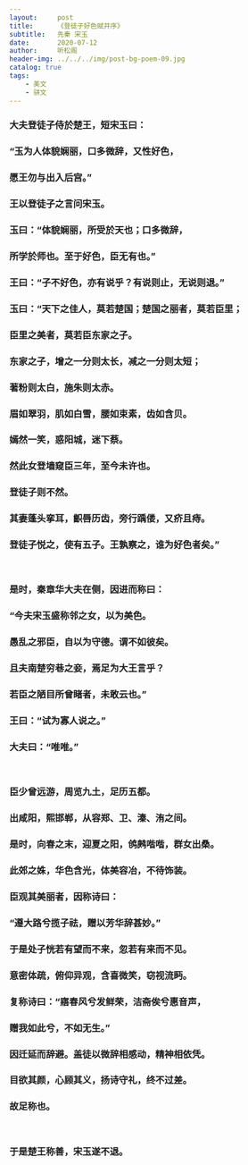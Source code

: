 ```yaml
---
layout:     post
title:      《登徒子好色赋并序》
subtitle:   先秦 宋玉
date:       2020-07-12
author:     听松阁
header-img: ../../../img/post-bg-poem-09.jpg
catalog: true
tags:
    - 美文
    - 骈文
---
```


### 大夫登徒子侍於楚王，短宋玉曰：
### “玉为人体貌娴丽，口多微辞，又性好色，
### 愿王勿与出入后宫。”
### 王以登徒子之言问宋玉。
### 玉曰：“体貌娴丽，所受於天也；口多微辞，
### 所学於师也。至于好色，臣无有也。”
### 王曰：“子不好色，亦有说乎？有说则止，无说则退。”
### 玉曰：“天下之佳人，莫若楚国；楚国之丽者，莫若臣里；
### 臣里之美者，莫若臣东家之子。
### 东家之子，增之一分则太长，减之一分则太短；
### 著粉则太白，施朱则太赤。
### 眉如翠羽，肌如白雪，腰如束素，齿如含贝。
### 嫣然一笑，惑阳城，迷下蔡。
### 然此女登墙窥臣三年，至今未许也。
### 登徒子则不然。
### 其妻蓬头挛耳，齞唇历齿，旁行踽偻，又疥且痔。
### 登徒子悦之，使有五子。王孰察之，谁为好色者矣。”
<br>

### 是时，秦章华大夫在侧，因进而称曰：
### “今夫宋玉盛称邻之女，以为美色。
### 愚乱之邪臣，自以为守德。谓不如彼矣。
### 且夫南楚穷巷之妾，焉足为大王言乎？
### 若臣之陋目所曾睹者，未敢云也。”
### 王曰：“试为寡人说之。”
### 大夫曰：“唯唯。”
<br>

### 臣少曾远游，周览九土，足历五都。
### 出咸阳，熙邯郸，从容郑、卫、溱、洧之间。
### 是时，向春之末，迎夏之阳，鸧鹒喈喈，群女出桑。
### 此郊之姝，华色含光，体美容冶，不待饰装。
### 臣观其美丽者，因称诗曰：
### “遵大路兮揽子祛，赠以芳华辞甚妙。”
### 于是处子恍若有望而不来，忽若有来而不见。
### 意密体疏，俯仰异观，含喜微笑，窃视流眄。
### 复称诗曰：“寤春风兮发鲜荣，洁斋俟兮惠音声，
### 赠我如此兮，不如无生。”
### 因迁延而辞避。盖徒以微辞相感动，精神相依凭。
### 目欲其颜，心顾其义，扬诗守礼，终不过差。
### 故足称也。
<br>

### 于是楚王称善，宋玉遂不退。
